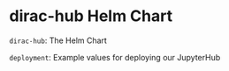 # dirac-hub Helm Chart

`dirac-hub`: The Helm Chart

`deployment`: Example values for deploying our JupyterHub
